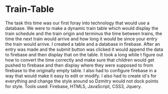 # Train-Table
The task this time was our first foray into technology that would use a database. We were to make a dynamic train table which would display the train schedule and the train origin and terminus the time between trains, the time the next train would arrive and how long it would be since your entry the train would arrive. I created a table and a database in firebase. After an entry was made and the submit button was clicked it would append the data to firebase and then display that on the table. It took a long while t figure out how to convert the time correctly and make sure that children would get pushed to firebase and then display where they were supposed to from firebase to the originally empty table. I also had to configure firebase in a way that would make it easy to edit or modify. I also had to create id's for everything and change the style around so Dzmitry would not dock points for style.
Tools used: Firebase, HTML5, JavaScript, CSS3, Jquery.
